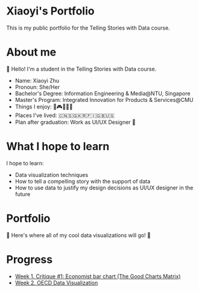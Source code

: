 # Xiaoyi's Portfolio
This is my public portfolio for the Telling Stories with Data course.

# About me
👋 Hello! I'm a student in the Telling Stories with Data course.
* Name: Xiaoyi Zhu
* Pronoun: She/Her
* Bachelor's Degree: Information Engineering & Media@NTU, Singapore
* Master's Program: Integrated Innovation for Products & Services@CMU
* Things I enjoy: 🍦🎮🎨🎢💤
* Places I've lived: 🇨🇳🇸🇬🇰🇷🇫🇮🇬🇧🇺🇸
* Plan after graduation: Work as UI/UX Designer 🤘

# What I hope to learn
I hope to learn:
* Data visualization techniques
* How to tell a compelling story with the support of data
* How to use data to justify my design decisions as UI/UX designer in the future

# Portfolio
👀 Here's where all of my cool data visualizations will go! 👀

# Progress
* [Week 1. Critique #1: Economist bar chart (The Good Charts Matrix)](https://docs.google.com/spreadsheets/d/1u4hj-Z5-KNY2H9h5qlrXhYXZlUwT74TkKG2L6jg-9A4/edit?usp=sharing)
* [Week 2. OECD Data Visualization](/dataviz2.md)
